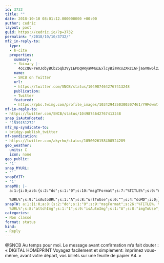 ```yaml
---
id: 3732
title: ""
date: 2018-10-10 08:01:12.000000000 +00:00
author: cedric
layout: post
guid: https://cedric.io/?p=3732
permalink: "/2018/10/10/3732/"
mf2_in-reply-to:
  type:
  - h-cite
  properties:
    summary:
    - !binary |-
      4oCcQGFreXJobyBCb25qb3VyIEPDqWRyaWMuIExlcyBiaWxsZXRzIGFjaGV0w6lzIG9ubGluZSBuZSBkb2l2ZW50IHBhcyDDqnRyZSBpbXByaW3DqXMuIExlcyBiaWxsZXRzIGFjaGV0w6lzIHZpYSBsJ2FwcCBzb250IHNvdXMgZm9ybWVzIGRlIFFSIGNvZGUgZGFucyBsJ29uZ2xldCAiTWVzIEJpbGxldHMiLiBQb3VyIGxlcyBiaWxsZXRzIGFjaGV0w6lzIHN1ciBsZSBzaXRlLCBpbCB5IGEgdW4gY29kZSBiYXJyZSBsaXNpYmxlIHBhciBsZXMgYWNjb21wYWduYXRldXJzwrd0cmljZXMuIF5Mb3Jlbnpv4oCd
    name:
    - SNCB on Twitter
    url:
    - https://twitter.com/SNCB/status/1049874642767413248
    publication:
    - Twitter
    featured:
    - https://pbs.twimg.com/profile_images/1034294350300307461/Y9Fdwmt-_400x400.jpg
mf-in-reply-to:
- https://twitter.com/SNCB/status/1049874642767413248
snap_isAutoPosted:
- '1539151272'
mf2_mp-syndicate-to:
- bridgy-publish_twitter
mf-syndication:
- https://twitter.com/akyrho/status/1050026158400524289
geo_weather:
  units: C
  icon: none
geo_public:
- '1'
snap_MYURL:
- ''
snapEdIT:
- '1'
snapMD: |-
  a:1:{i:0;a:6:{s:2:"do";s:1:"0";s:10:"msgTFormat";s:7:"%TITLE%";s:9:"msgFormat";s:19:"%FULLTEXT%

  %URL%";s:9:"isAutoURL";s:1:"A";s:8:"urlToUse";s:0:"";s:4:"doMD";i:0;}}"
snapTW: a:1:{i:0;a:8:{s:2:"do";s:1:"0";s:9:"msgFormat";s:26:"%TITLE%. %EXCERPT% -
  %URL%";s:8:"attchImg";s:1:"1";s:9:"isAutoImg";s:1:"A";s:8:"imgToUse";s:0:"";s:9:"isAutoURL";s:1:"A";s:8:"urlToUse";s:0:"";s:4:"doTW";i:0;}}
categories:
- Non classé
format: status
kind:
- Reply
---
```

@SNCB Au temps pour moi. Le message avant confirmation m’a fait douter : « DIGITAL HOMEPRINT Voyagez facilement et simplement: imprimez vous-même, avant votre départ, vos billets sur une feuille de papier A4. »
